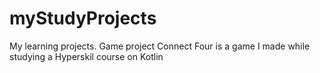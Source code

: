 # myStudyProjects
My learning projects. 
Game project  Connect Four is a game I made while studying a Hyperskil course on Kotlin
